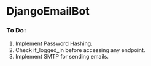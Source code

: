 # DjangoEmailBot
### To Do:
1. Implement Password Hashing.
2. Check if_logged_in before accessing any endpoint.
3. Implement SMTP for sending emails.

